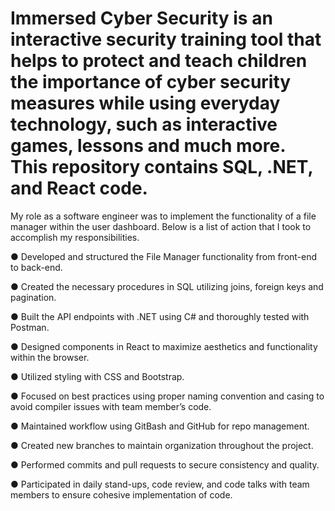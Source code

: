 # Immersed Cyber Security is an interactive security training tool that helps to protect and teach children the importance of cyber security measures while using everyday technology, such as interactive games, lessons and much more. This repository contains SQL, .NET, and React code.

My role as a software engineer was to implement the functionality of a file manager within the user dashboard. Below is a list of action that I took to accomplish my responsibilities.

● Developed and structured the File Manager functionality from front-end to back-end.

● Created the necessary procedures in SQL utilizing joins, foreign keys and pagination.

● Built the API endpoints with .NET using C# and thoroughly tested with Postman.

● Designed components in React to maximize aesthetics and functionality within the browser.

● Utilized styling with CSS and Bootstrap.

● Focused on best practices using proper naming convention and casing to avoid compiler issues with team member’s code.

● Maintained workflow using GitBash and GitHub for repo management.

● Created new branches to maintain organization throughout the project.

● Performed commits and pull requests to secure consistency and quality.

● Participated in daily stand-ups, code review, and code talks with team members to ensure cohesive implementation of code.
